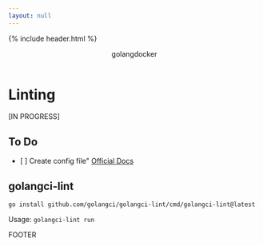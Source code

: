 ```yaml
---
layout: null
---
```

{% include header.html %}

  <div class="container">
    <header role="banner">
      golangdocker
    </header>
    <div class="row">
      <div class="col">
        <h1 id="linting">Linting</h1>
        <p>[IN PROGRESS]</p>
        <h2 id="to-do">To Do</h2>
        <ul>
          <li>[ ] Create config file&quot; <a href="https://golangci-lint.run/usage/configuration/">Official Docs</a>
          </li>
        </ul>
        <h2 id="golangci-lint">golangci-lint</h2>
        <p><code>go install github.com/golangci/golangci-lint/cmd/golangci-lint@latest</code></p>
        <p>Usage: <code>golangci-lint run</code></p>
      </div>
    </div>
    <footer class="site-footer h-card">
      FOOTER
    </footer>
  </div>

  <script src="https://cdn.jsdelivr.net/npm/bootstrap@5.2.3/dist/js/bootstrap.bundle.min.js"
    integrity="sha384-kenU1KFdBIe4zVF0s0G1M5b4hcpxyD9F7jL+jjXkk+Q2h455rYXK/7HAuoJl+0I4"
    crossorigin="anonymous"></script>

</body>

</html>